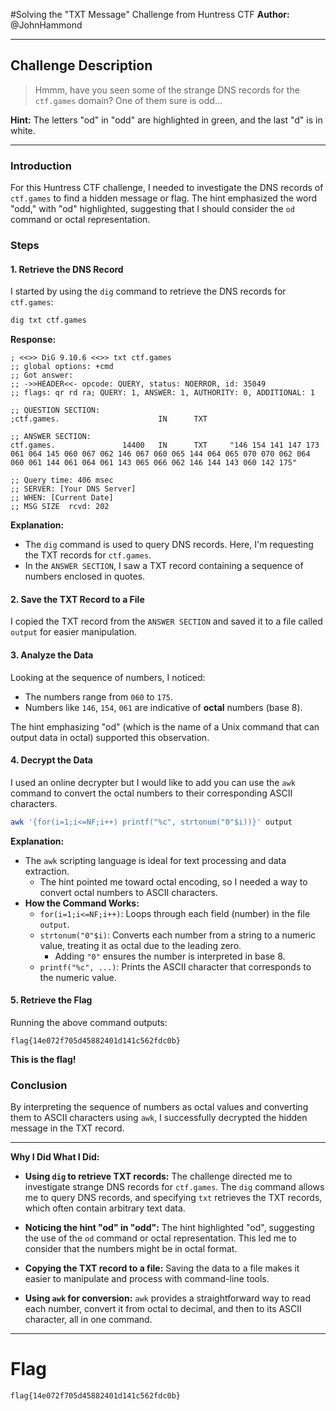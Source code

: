 #Solving the "TXT Message" Challenge from Huntress CTF
**Author:** @JohnHammond  

---

## Challenge Description

> Hmmm, have you seen some of the strange DNS records for the `ctf.games` domain? One of them sure is odd...

**Hint:** The letters "od" in "odd" are highlighted in green, and the last "d" is in white.

---

### Introduction

For this Huntress CTF challenge, I needed to investigate the DNS records of `ctf.games` to find a hidden message or flag. The hint emphasized the word "odd," with "od" highlighted, suggesting that I should consider the `od` command or octal representation.

### Steps

#### 1. Retrieve the DNS Record

I started by using the `dig` command to retrieve the DNS records for `ctf.games`:

```bash
dig txt ctf.games
```

**Response:**

```
; <<>> DiG 9.10.6 <<>> txt ctf.games
;; global options: +cmd
;; Got answer:
;; ->>HEADER<<- opcode: QUERY, status: NOERROR, id: 35049
;; flags: qr rd ra; QUERY: 1, ANSWER: 1, AUTHORITY: 0, ADDITIONAL: 1

;; QUESTION SECTION:
;ctf.games.                      IN      TXT

;; ANSWER SECTION:
ctf.games.               14400   IN      TXT     "146 154 141 147 173 061 064 145 060 067 062 146 067 060 065 144 064 065 070 070 062 064 060 061 144 061 064 061 143 065 066 062 146 144 143 060 142 175"

;; Query time: 406 msec
;; SERVER: [Your DNS Server]
;; WHEN: [Current Date]
;; MSG SIZE  rcvd: 202
```

**Explanation:**

- The `dig` command is used to query DNS records. Here, I'm requesting the TXT records for `ctf.games`.
- In the `ANSWER SECTION`, I saw a TXT record containing a sequence of numbers enclosed in quotes.

#### 2. Save the TXT Record to a File

I copied the TXT record from the `ANSWER SECTION` and saved it to a file called `output` for easier manipulation.

#### 3. Analyze the Data

Looking at the sequence of numbers, I noticed:

- The numbers range from `060` to `175`.
- Numbers like `146`, `154`, `061` are indicative of **octal** numbers (base 8).

The hint emphasizing "od" (which is the name of a Unix command that can output data in octal) supported this observation.

#### 4. Decrypt the Data 

I used an online decrypter but I would like to add you can use the `awk` command to convert the octal numbers to their corresponding ASCII characters.

```bash
awk '{for(i=1;i<=NF;i++) printf("%c", strtonum("0"$i))}' output
```

**Explanation:**

- The `awk` scripting language is ideal for text processing and data extraction.
  - The hint pointed me toward octal encoding, so I needed a way to convert octal numbers to ASCII characters.
- **How the Command Works:**
  - `for(i=1;i<=NF;i++)`: Loops through each field (number) in the file `output`.
  - `strtonum("0"$i)`: Converts each number from a string to a numeric value, treating it as octal due to the leading zero.
    - Adding `"0"` ensures the number is interpreted in base 8.
  - `printf("%c", ...)`: Prints the ASCII character that corresponds to the numeric value.

#### 5. Retrieve the Flag

Running the above command outputs:

```
flag{14e072f705d45882401d141c562fdc0b}
```

**This is the flag!**

### Conclusion

By interpreting the sequence of numbers as octal values and converting them to ASCII characters using `awk`, I successfully decrypted the hidden message in the TXT record.

---

**Why I Did What I Did:**

- **Using `dig` to retrieve TXT records:** The challenge directed me to investigate strange DNS records for `ctf.games`. The `dig` command allows me to query DNS records, and specifying `txt` retrieves the TXT records, which often contain arbitrary text data.

- **Noticing the hint "od" in "odd":** The hint highlighted "od", suggesting the use of the `od` command or octal representation. This led me to consider that the numbers might be in octal format.

- **Copying the TXT record to a file:** Saving the data to a file makes it easier to manipulate and process with command-line tools.

- **Using `awk` for conversion:** `awk` provides a straightforward way to read each number, convert it from octal to decimal, and then to its ASCII character, all in one command.
---

# Flag

```
flag{14e072f705d45882401d141c562fdc0b}
```
